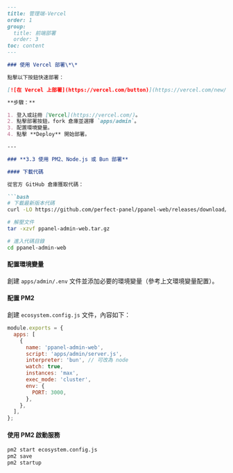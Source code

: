```markdown
---
title: 管理端-Vercel
order: 1
group: 
  title: 前端部署
  order: 3
toc: content
---

### 使用 Vercel 部署\*\*

點擊以下按鈕快速部署：

[![在 Vercel 上部署](https://vercel.com/button)](https://vercel.com/new/clone?demo-description=PPanel%20is%20a%20pure%2C%20professional%2C%20and%20perfect%20open-source%20proxy%20panel%20tool%2C%20designed%20to%20be%20your%20ideal%20choice%20for%20learning%20and%20practical%20use\&demo-image=https%3A%2F%2Furlscan.io%2Fliveshot%2F%3Fwidth%3D1920%26height%3D1080%26url%3Dhttps%3A%2F%2Fadmin.ppanel.dev\&demo-title=PPanel%20Admin%20Web\&demo-url=https%3A%2F%2Fadmin.ppanel.dev%2F\&from=.\&project-name=ppanel-admin-web\&repository-name=ppanel-web\&repository-url=https%3A%2F%2Fgithub.com%2Fperfect-panel%2Fppanel-web\&root-directory=apps%2Fadmin\&skippable-integrations=1)

**步驟：**

1. 登入或註冊 [Vercel](https://vercel.com/)。
2. 點擊部署按鈕，fork 倉庫並選擇 `apps/admin`。
3. 配置環境變量。
4. 點擊 **Deploy** 開始部署。

---

### **3.3 使用 PM2、Node.js 或 Bun 部署**

#### 下載代碼

從官方 GitHub 倉庫獲取代碼：

```bash
# 下載最新版本代碼
curl -LO https://github.com/perfect-panel/ppanel-web/releases/download/v1.0.0/ppanel-admin-web.tar.gz

# 解壓文件
tar -xzvf ppanel-admin-web.tar.gz

# 進入代碼目錄
cd ppanel-admin-web
```

#### 配置環境變量

創建 `apps/admin/.env` 文件並添加必要的環境變量（參考上文環境變量配置）。

#### 配置 PM2

創建 `ecosystem.config.js` 文件，內容如下：

```javascript
module.exports = {
  apps: [
    {
      name: 'ppanel-admin-web',
      script: 'apps/admin/server.js',
      interpreter: 'bun', // 可改為 node
      watch: true,
      instances: 'max',
      exec_mode: 'cluster',
      env: {
        PORT: 3000,
      },
    },
  ],
};
```

#### 使用 PM2 啟動服務

```bash
pm2 start ecosystem.config.js
pm2 save
pm2 startup
```
```

